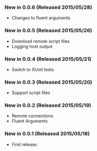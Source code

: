 ### New in 0.0.6 (Released 2015/05/28)
* Changes to fluent arguments

### New in 0.0.5 (Released 2015/05/26)
* Download remote script files
* Logging host output

### New in 0.0.4 (Released 2015/05/21)
* Switch to XUnit tests

### New in 0.0.3 (Released 2015/05/20)
* Support script files

### New in 0.0.2 (Released 2015/05/19)
* Remote connections
* Fluent Arguments

### New in 0.0.1 (Released 2015/05/18)
* First release.